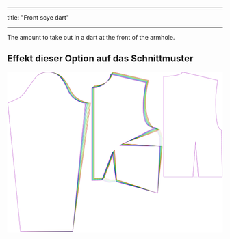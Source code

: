- - -
title: "Front scye dart"
- - -

The amount to take out in a dart at the front of the armhole.

## Effekt dieser Option auf das Schnittmuster

![This image shows the effect of this option by superimposing several variants that have a different value for this option](breanna_frontscyedart_sample.svg "Effect of this option on the pattern")
